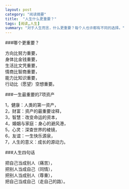 ```yaml
---
layout: post
category: "阅读摘要"
title:  "人生什么更重要？"
tags: [阅读,人生]
summary: "对于人生而言，什么更重要？每个人也许都有不同的选择。"
---
```

###哪个更重要？

方向比努力重要，<br/>
身体比金钱重要，<br/>
生活比文凭重要，<br/>
情商比智商重要，<br/>
能力比知识重要，<br/>
行动比（愿望）空想重要。


###一生最重要的7项资产

1，健康：人类的第一资产，<br/>
2，财富：资产的最重要诠释，<br/>
3，智慧：改变命运的资本，<br/>
4，婚姻与家庭：身心的避风港，<br/>
5，心灵：深查世界的棱镜，<br/>
6，友谊：一生快乐源泉，<br/>
7，人生的意义：成长的源动力。


###人生四句话

把自己当成别人（痛苦），<br/>
把别人当成自己（同情），<br/>
把别人当成别人（尊重），<br/>
把自己当成自己（走自己的路）。<br/>
